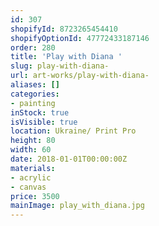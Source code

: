 ```yaml
---
id: 307
shopifyId: 8723265454410
shopifyOptionId: 47772433187146
order: 280
title: 'Play with Diana '
slug: play-with-diana-
url: art-works/play-with-diana-
aliases: []
categories:
- painting
inStock: true
isVisible: true
location: Ukraine/ Print Pro
height: 80
width: 60
date: 2018-01-01T00:00:00Z
materials:
- acrylic
- canvas
price: 3500
mainImage: play_with_diana.jpg
---
```

